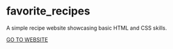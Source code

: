 # favorite_recipes

A simple recipe website showcasing basic HTML and CSS skills.

[GO TO WEBSITE](https://djolemtr.github.io/favorite-recipes/)
